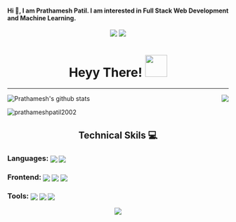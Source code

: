 #### Hi 👋, I am Prathamesh Patil. I am interested in Full Stack Web Development and Machine Learning.
<div align="center">

[![](https://img.shields.io/badge/Twitter-1DA1F2?style=for-the-badge&logo=twitter&logoColor=white)](https://twitter.com/PrathamP2002) 
[![](https://img.shields.io/badge/LinkedIn-0077B5?style=for-the-badge&logo=linkedin&logoColor=white)](https://www.linkedin.com/in/prathamesh-patil-567a33200) 
</div>
<div align="center"><h1> Heyy There! <img src="https://media.tenor.com/images/f580b40a349dcb2d7cb93573e2329061/tenor.gif" width="50"/>
</h1></div>
<hr>

<img align="center" src="https://github-readme-stats.vercel.app/api?username=prathameshpatil2002&show_icons=true&theme=light&line_height=30&count_private=true" alt="Prathamesh's github stats"/> <img align="right" src="https://github-readme-stats.vercel.app/api/top-langs/?username=prathameshpatil2002&theme=light&hide_langs_below=1&layout=compact&card_width=400&langs_count=10" /> 

<img align="center" src="https://github-readme-streak-stats.herokuapp.com/?user=prathameshpatil2002&" alt="prathameshpatil2002" />  
<div align="center"><h2> Technical Skils 💻 </h2> </div>

### Languages: <img align="center" src="https://img.icons8.com/color/30/4a90e2/javascript--v1.png"/> <img align="center" src="https://img.icons8.com/color/48/000000/python--v1.png"/>


### Frontend: <img align="center"  src="https://img.icons8.com/color/30/000000/html-5--v1.png"/> <img align="center" src="https://img.icons8.com/color/30/000000/css3.png"/> <img align="center" src="https://img.icons8.com/color/30/4a90e2/javascript--v1.png"/> <img align="center"/>


### Tools: <img align="center" src="https://img.icons8.com/color/30/4a90e2/git.png"/> <img align="center" src="https://img.icons8.com/fluency/30/000000/github.png"/> <img align="center" src="https://img.icons8.com/fluency/30/000000/visual-studio-code-2019.png"/>
<p align='center'><img src='https://visitor-badge.laobi.icu/badge?page_id=prathameshpatil2002'></p>
